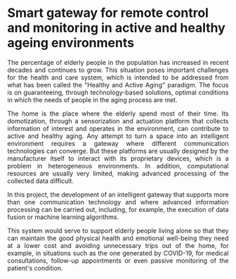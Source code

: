 # Smart gateway for remote control and monitoring in active and healthy ageing environments 
<p style='text-align: justify;'> The percentage of elderly people in the population has increased in recent decades and continues to grow. This situation poses important challenges for the health and care system, which is intended to be addressed from what has been called the "Healthy and Active Aging" paradigm. The focus is on guaranteeing, through technology-based solutions, optimal conditions in which the needs of people in the aging process are met. </p> 

<p style='text-align: justify;'> The home is the place where the elderly spend most of their time. Its domotization, through a sensorization and actuation platform that collects information of interest and operates in the environment, can contribute to active and healthy aging. Any attempt to turn a space into an intelligent environment requires a gateway where different communication technologies can converge. But these platforms are usually designed by the manufacturer itself to interact with its proprietary devices, which is a problem in heterogeneous environments. In addition, computational resources are usually very limited, making advanced processing of the collected data difficult. </p>

<p style='text-align: justify;'> In this project, the development of an intelligent gateway that supports more than one communication technology and where advanced information processing can be carried out, including, for example, the execution of data fusion or machine learning algorithms. </p>

<p style='text-align: justify;'> This system would serve to support elderly people living alone so that they can maintain the good physical health and emotional well-being they need at a lower cost and avoiding unnecessary trips out of the home, for example, in situations such as the one generated by COVID-19, for medical consultations, follow-up appointments or even passive monitoring of the patient's condition. </p>